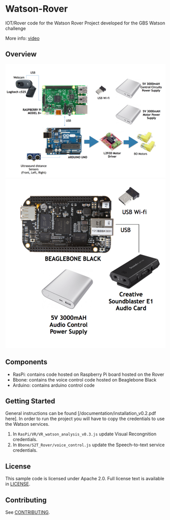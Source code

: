 # Watson-Rover

  IOT/Rover code for the Watson Rover Project developed for the GBS Watson challenge

  More info: [video](#not-available-yet)

## Overview
  ![deploy](/documentation/design1.png)
  ![deploy](/documentation/design2.png)

## Components

  * RasPi: contains code hosted on Raspberry Pi board hosted on the Rover
  * Bbone:  contains the voice control code hosted on Beaglebone Black
  * Arduino:  contains arduino control code

## Getting Started

  General instructions can be found [/documentation/installation_v0.2.pdf here].
  In order to run the project you will have to copy the credentials to use the  Watson services.
  1. In `RasPi/VR/VR_watson_analysis_v0.3.js` update Visual Recongnition credentials.
  2. In `Bbone/S2T_Rover/voice_control.js` update the Speech-to-text service credentials.

## License

  This sample code is licensed under Apache 2.0. Full license text is available in [LICENSE](LICENSE).

## Contributing

  See [CONTRIBUTING](CONTRIBUTING.md).